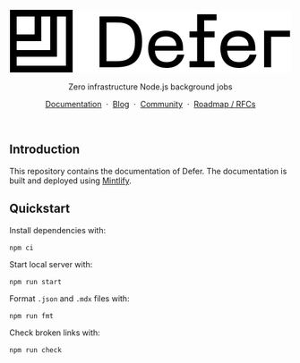 <p align="center">
    <picture>
        <source media="(prefers-color-scheme: dark)" srcset="images/logo/dark.svg"/>
        <img alt="Defer logo" src="images/logo/light.svg"/>
    </picture>
</p>
<p align="center">
    Zero infrastructure Node.js background jobs
</p>
<p align="center">
    <a href="https://docs.defer.run/">Documentation</a>
    <span>&nbsp;·&nbsp;</span>
    <a href="https://www.defer.run/blog">Blog</a>
    <span>&nbsp;·&nbsp;</span>
    <a href="https://discord.gg/x2v84Vqsk6">Community</a>
    <span>&nbsp;·&nbsp;</span>
    <a href="https://github.com/defer-run/defer.client/discussions/categories/roadmap">Roadmap / RFCs</a>
</p>
<br/>

## Introduction

This repository contains the documentation of Defer. The documentation
is built and deployed using [Mintlify](https://mintlify.com/).

## Quickstart

Install dependencies with:

	npm ci
	
Start local server with:

	npm run start
	
Format `.json` and `.mdx` files with:

	npm run fmt

Check broken links with:

	npm run check
